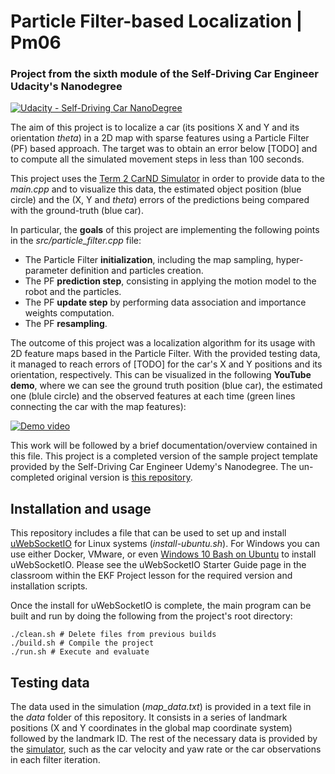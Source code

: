 # **Particle Filter-based Localization | Pm06**
### Project from the sixth module of the Self-Driving Car Engineer Udacity's Nanodegree

[![Udacity - Self-Driving Car NanoDegree](https://s3.amazonaws.com/udacity-sdc/github/shield-carnd.svg)](http://www.udacity.com/drive)

The aim of this project is to localize a car (its positions X and Y and its orientation *theta*) in a 2D map with sparse features using a Particle Filter (PF) based approach. The target was to obtain an error below [TODO] and to compute all the simulated movement steps in less than 100 seconds.


This project uses the [Term 2 CarND Simulator](https://github.com/udacity/self-driving-car-sim/releases) in order to provide data to the *main.cpp* and to visualize this data, the estimated object position (blue circle) and the (X, Y and *theta*) errors of the predictions being compared with the ground-truth (blue car). 


In particular, the **goals** of this project are implementing the following points in the *src/particle_filter.cpp* file:
- The Particle Filter **initialization**, including the map sampling, hyper-parameter definition and particles creation.
- The PF **prediction step**, consisting in applying the motion model to the robot and the particles.
- The PF **update step** by performing data association and importance weights computation.
- The PF **resampling**.


The outcome of this project was a localization algorithm for its usage with 2D feature maps based in the Particle Filter. With the provided testing data, it managed to reach errors of [TODO] for the car's X and Y positions and its orientation, respectively. This can be visualized in the following **YouTube demo**, where we can see the ground truth position (blue car), the estimated one (blule circle) and the observed features at each time (green lines connecting the car with the map features):

[![Demo video](https://img.youtube.com/vi/TODO/0.jpg)](https://www.youtube.com/watch?v=TODO)


This work will be followed by a brief documentation/overview contained in this file. This project is a completed version of the sample project template provided by the Self-Driving Car Engineer Udemy's Nanodegree. The un-completed original version is [this repository](https://github.com/udacity/CarND-Kidnapped-Vehicle-Project).


## Installation and usage
This repository includes a file that can be used to set up and install [uWebSocketIO](https://github.com/uWebSockets/uWebSockets) for Linux systems (*install-ubuntu.sh*). For Windows you can use either Docker, VMware, or even [Windows 10 Bash on Ubuntu](https://www.howtogeek.com/249966/how-to-install-and-use-the-linux-bash-shell-on-windows-10/) to install uWebSocketIO. Please see the uWebSocketIO Starter Guide page in the classroom within the EKF Project lesson for the required version and installation scripts.

Once the install for uWebSocketIO is complete, the main program can be built and run by doing the following from the project's root directory:

```
./clean.sh # Delete files from previous builds
./build.sh # Compile the project
./run.sh # Execute and evaluate
```


## Testing data
The data used in the simulation (*map_data.txt*) is provided in a text file in the *data* folder of this repository. It consists in a series of landmark positions (X and Y coordinates in the global map coordinate system) followed by the landmark ID. The rest of the necessary data is provided by the [simulator](https://github.com/udacity/self-driving-car-sim/releases), such as the car velocity and yaw rate or the car observations in each filter iteration.
